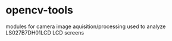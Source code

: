 # opencv-tools
modules for camera image aquisition/processing used to analyze LS027B7DH01LCD LCD screens
